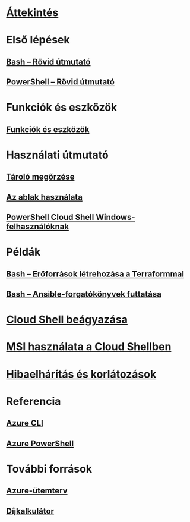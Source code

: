 # [Áttekintés](overview.md)

# Első lépések
## [Bash – Rövid útmutató](quickstart.md)
## [PowerShell – Rövid útmutató](quickstart-powershell.md)

# Funkciók és eszközök
## [Funkciók és eszközök](features.md)

# Használati útmutató
## [Tároló megőrzése](persisting-shell-storage.md)
## [Az ablak használata](using-the-shell-window.md)
## [PowerShell Cloud Shell Windows-felhasználóknak](cloud-shell-windows-users.md)

# Példák
## [Bash – Erőforrások létrehozása a Terraformmal](example-terraform-bash.md)
## [Bash – Ansible-forgatókönyvek futtatása](../ansible/ansible-run-playbook-in-cloudshell.md)

# [Cloud Shell beágyazása](embed-cloud-shell.md)
# [MSI használata a Cloud Shellben](msi-authorization.md)

# [Hibaelhárítás és korlátozások](troubleshooting.md)

# Referencia
## [Azure CLI](/cli/azure)
## [Azure PowerShell](/powershell/azure)

# További források
## [Azure-ütemterv](https://azure.microsoft.com/roadmap/?category=monitoring-management)
## [Díjkalkulátor](https://azure.microsoft.com/pricing/calculator/)
